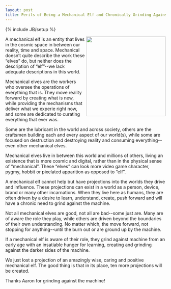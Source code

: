 ```yaml
---
layout: post
title: Perils of Being a Mechanical Elf and Chronically Grinding Against the Machine
---
```

{% include JB/setup %}

<p><img src="https://s3.amazonaws.com/kinlane-productions/aaron-swartz/aaron-swartz.png" align="right" width="250" /></p>
<p>A mechanical elf is an entity that lives in the cosmic space in between our reality, time and space.  Mechanical doesn’t quite describe the work these “elves” do, but neither does the description of “elf”--we lack adequate descriptions in this world.</p>  
<p>Mechanical elves are the workers who oversee the operations of everything that is.  They move reality forward by creating what is new, while providing the mechanisms that deliver what we experie right now, and some are dedicated to curating everything that ever was.</p>  
<p>Some are the lubricant in the world and across society, others are the craftsmen building each and every aspect of our world(s), while some are focused on destruction and destroying reality and consuming everything--even other mechanical elves.</p>  
<p>Mechanical elves live in between this world and millions of others, living an existence that is more cosmic and digital, rather than in the physical sense of “mechanical”.  These “elves” can look more video game character, pygmy, hobbit or pixelated apparition as opposed to “elf”.</p>  
<p>A mechanical elf cannot help but have projections into the worlds they drive and influence.  These projections can exist in a world as a person, device, brand or many other incarnations.  When they live here as humans, they are often driven by a desire to learn, understand, create, push forward and will have a chronic need to grind against the machine.</p>  
<p>Not all mechanical elves are good, not all are bad--some just are.  Many are of aware the role they play, while others are driven beyond the boundaries of their own understanding.  No matter which, the move forward, not stopping for anything--until the burn out or are ground up by the machine.</p>  
<p>If a mechanical elf is aware of their role, they grind against machine from an early age with an insatiable hunger for learning, creating and grinding against the darker sides of the machine.</p>   
<p>We just lost a projection of an amazingly wise, caring and positive mechanical elf.  The good thing is that in its place, ten more projections will be created.</p>
<p>Thanks Aaron for grinding against the machine!</p>
